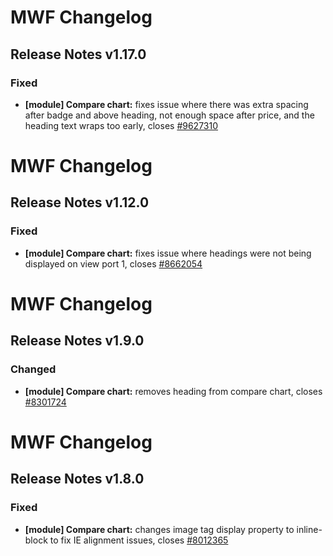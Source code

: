 # MWF Changelog
## Release Notes v1.17.0
### Fixed
* **[module] Compare chart:** fixes issue where there was extra spacing after badge and above heading, not enough space after price, and the heading text wraps too early, closes [#9627310](https://microsoft.visualstudio.com/DefaultCollection/OSGS/_workitems?id=9627310)

# MWF Changelog
## Release Notes v1.12.0
### Fixed
* **[module] Compare chart:** fixes issue where headings were not being displayed on view port 1, closes [#8662054](https://microsoft.visualstudio.com/DefaultCollection/OSGS/_workitems?id=8662054)

# MWF Changelog
## Release Notes v1.9.0
### Changed
* **[module] Compare chart:** removes heading from compare chart, closes [#8301724](https://microsoft.visualstudio.com/DefaultCollection/OSGS/_workitems?id=8301724)

# MWF Changelog
## Release Notes v1.8.0
### Fixed
* **[module] Compare chart:** changes image tag display property to inline-block to fix IE alignment issues, closes [#8012365](https://microsoft.visualstudio.com/DefaultCollection/OSGS/_workitems?id=8012365)

